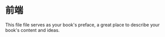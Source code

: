 # 前端

This file file serves as your book's preface, a great place to describe your book's content and ideas.

